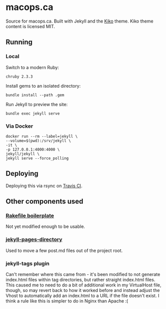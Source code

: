 # macops.ca

Source for macops.ca. Built with Jekyll and the [Kiko](https://kiko.gfjaru.com/) theme. Kiko theme content is licensed MIT.

## Running

### Local

Switch to a modern Ruby:

`chruby 2.3.3`

Install gems to an isolated directory:

`bundle install --path .gem`

Run Jekyll to preview the site:

`bundle exec jekyll serve`

### Via Docker

```
docker run --rm --label=jekyll \
--volume=$(pwd):/srv/jekyll \
-it \
-p 127.0.0.1:4000:4000 \
jekyll/jekyll \
jekyll serve --force_polling
```

## Deploying

Deploying this via rsync on [Travis CI](https://travis-ci.org/).

## Other components used

### [Rakefile boilerplate](https://github.com/gummesson/jekyll-rake-boilerplate)

Not yet modified enough to be usable.

### [jekyll-pages-directory](https://github.com/bbakersmith/jekyll-pages-directory)

Used to move a few post.md files out of the project root.

### jekyll-tags plugin

Can't remember where this came from - it's been modified to not generate index.html files within tag directories, but rather straight index.html files. This caused me to need to do a bit of additional work in my VirtualHost file, though, so may revert back to how it worked before and instead adjust the Vhost to automatically add an index.html to a URL if the file doesn't exist. I think a rule like this is simpler to do in Nginx than Apache :(
